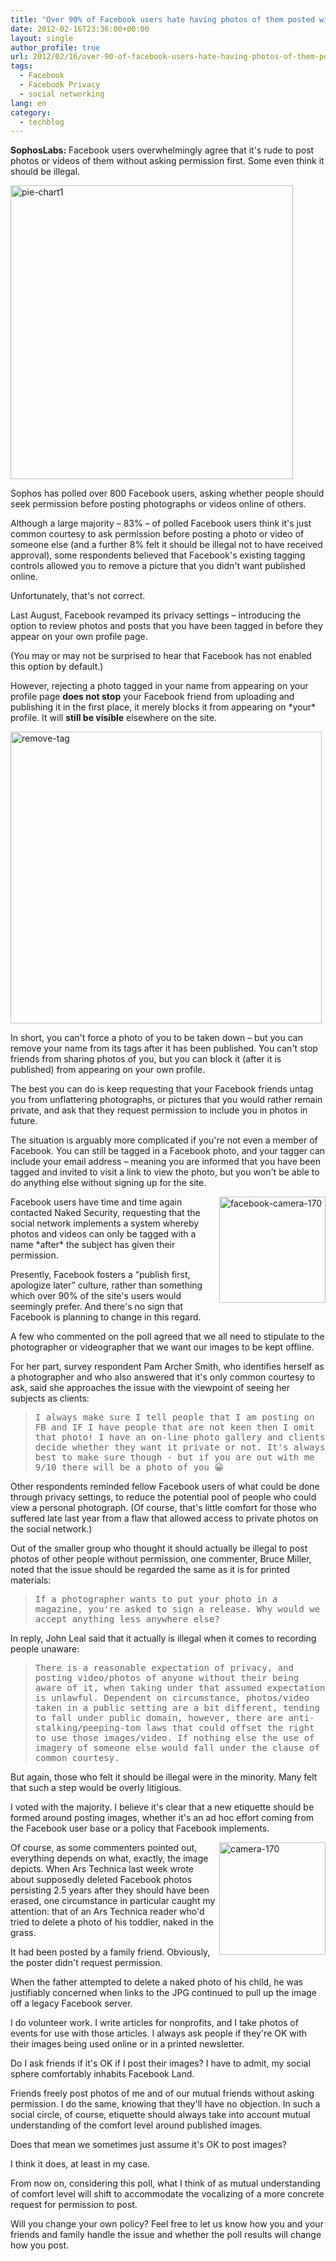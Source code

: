 ```yaml
---
title: "Over 90% of Facebook users hate having photos of them posted without approval"
date: 2012-02-16T23:36:00+00:00
layout: single
author_profile: true
url: 2012/02/16/over-90-of-facebook-users-hate-having-photos-of-them-posted-without-approval/
tags:
  - Facebook
  - Facebook Privacy
  - social networking
lang: en
category: 
  - techblog
---
```

**SophosLabs:** Facebook users overwhelmingly agree that it's rude to post photos or videos of them without asking permission first. Some even think it should be illegal. 

[<img title="pie-chart1" border="0" alt="pie-chart1" src="http://lh6.ggpht.com/-BTJ3F13yl98/Tz2LoFnAe_I/AAAAAAAAE0s/Xa5XK0wRfKE/pie-chart1_thumb%25255B9%25255D.jpg?imgmax=800" width="452" height="470" />](http://lh6.ggpht.com/-pU5cfuRk90c/Tz2LkWpbX1I/AAAAAAAAE0k/XcyjHhUzRWY/s1600-h/pie-chart1%25255B7%25255D.jpg) 

Sophos has polled over 800 Facebook users, asking whether people should seek permission before posting photographs or videos online of others. 

Although a large majority – 83% – of polled Facebook users think it's just common courtesy to ask permission before posting a photo or video of someone else (and a further 8% felt it should be illegal not to have received approval), some respondents believed that Facebook's existing tagging controls allowed you to remove a picture that you didn't want published online. 

Unfortunately, that's not correct. 

Last August, Facebook revamped its privacy settings – introducing the option to review photos and posts that you have been tagged in before they appear on your own profile page. 

(You may or may not be surprised to hear that Facebook has not enabled this option by default.) 

However, rejecting a photo tagged in your name from appearing on your profile page **does not stop** your Facebook friend from uploading and publishing it in the first place, it merely blocks it from appearing on \*your\* profile. It will **still be visible** elsewhere on the site. 

[<img title="remove-tag" border="0" alt="remove-tag" src="http://lh5.ggpht.com/-GqxgK4DXXjA/Tz2LvdHSvII/AAAAAAAAE08/VRoN3il3R2c/remove-tag_thumb%25255B2%25255D.jpg?imgmax=800" width="498" height="467" />](http://lh6.ggpht.com/-2TIpEE9iAfY/Tz2LrvyyobI/AAAAAAAAE00/BrXhVx-7XiE/s1600-h/remove-tag%25255B4%25255D.jpg) 

In short, you can't force a photo of you to be taken down – but you can remove your name from its tags after it has been published. You can't stop friends from sharing photos of you, but you can block it (after it is published) from appearing on your own profile. 

The best you can do is keep requesting that your Facebook friends untag you from unflattering photographs, or pictures that you would rather remain private, and ask that they request permission to include you in photos in future. 

The situation is arguably more complicated if you're not even a member of Facebook. You can still be tagged in a Facebook photo, and your tagger can include your email address – meaning you are informed that you have been tagged and invited to visit a link to view the photo, but you won't be able to do anything else without signing up for the site. 

[<img title="facebook-camera-170" border="0" alt="facebook-camera-170" align="right" src="http://lh5.ggpht.com/-qfI6bnUf2zY/Tz2L2MXfwII/AAAAAAAAE1M/DTdeLtohouQ/facebook-camera-170_thumb%25255B1%25255D.jpg?imgmax=800" width="170" height="170" />](http://lh6.ggpht.com/-4w6GgupbCJ0/Tz2LzAxc5QI/AAAAAAAAE1E/BNeQhio-VS8/s1600-h/facebook-camera-170%25255B3%25255D.jpg)Facebook users have time and time again contacted Naked Security, requesting that the social network implements a system whereby photos and videos can only be tagged with a name \*after\* the subject has given their permission. 

Presently, Facebook fosters a “publish first, apologize later” culture, rather than something which over 90% of the site's users would seemingly prefer. And there's no sign that Facebook is planning to change in this regard. 

A few who commented on the poll agreed that we all need to stipulate to the photographer or videographer that we want our images to be kept offline. 

For her part, survey respondent Pam Archer Smith, who identifies herself as a photographer and who also answered that it's only common courtesy to ask, said she approaches the issue with the viewpoint of seeing her subjects as clients: 

> <tt>I always make sure I tell people that I am posting on FB and IF I have people that are not keen then I omit that photo! I have an on-line photo gallery and clients decide whether they want it private or not. It's always best to make sure though - but if you are out with me 9/10 there will be a photo of you 😀</tt>

<tt></tt> 

<tt></tt> 

Other respondents reminded fellow Facebook users of what could be done through privacy settings, to reduce the potential pool of people who could view a personal photograph. (Of course, that's little comfort for those who suffered late last year from a flaw that allowed access to private photos on the social network.) 

Out of the smaller group who thought it should actually be illegal to post photos of other people without permission, one commenter, Bruce Miller, noted that the issue should be regarded the same as it is for printed materials: 

> <tt>If a photographer wants to put your photo in a magazine, you're asked to sign a release. Why would we accept anything less anywhere else?</tt>

<tt></tt> 

<tt></tt> 

In reply, John Leal said that it actually is illegal when it comes to recording people unaware: 

> <tt>There is a reasonable expectation of privacy, and posting video/photos of anyone without their being aware of it, when taking under that assumed expectation is unlawful. Dependent on circumstance, photos/video taken in a public setting are a bit different, tending to fall under public domain, however, there are anti-stalking/peeping-tom laws that could offset the right to use those images/video. If nothing else the use of imagery of someone else would fall under the clause of common courtesy.</tt>

<tt></tt> 

<tt></tt> 

But again, those who felt it should be illegal were in the minority. Many felt that such a step would be overly litigious. 

I voted with the majority. I believe it's clear that a new etiquette should be formed around posting images, whether it's an ad hoc effort coming from the Facebook user base or a policy that Facebook implements. 

[<img title="camera-170" border="0" alt="camera-170" align="right" src="http://lh4.ggpht.com/-oRrXEuoLMqQ/Tz2L7bDFnsI/AAAAAAAAE1c/JNu8C1NPUBw/camera-170_thumb%25255B1%25255D.jpg?imgmax=800" width="170" height="180" />](http://lh4.ggpht.com/-gp_lKyNbJaU/Tz2L4a7pyTI/AAAAAAAAE1U/OcukyyhAnz0/s1600-h/camera-170%25255B3%25255D.jpg)Of course, as some commenters pointed out, everything depends on what, exactly, the image depicts. When Ars Technica last week wrote about supposedly deleted Facebook photos persisting 2.5 years after they should have been erased, one circumstance in particular caught my attention: that of an Ars Technica reader who'd tried to delete a photo of his toddler, naked in the grass. 

It had been posted by a family friend. Obviously, the poster didn't request permission. 

When the father attempted to delete a naked photo of his child, he was justifiably concerned when links to the JPG continued to pull up the image off a legacy Facebook server. 

I do volunteer work. I write articles for nonprofits, and I take photos of events for use with those articles. I always ask people if they're OK with their images being used online or in a printed newsletter. 

Do I ask friends if it's OK if I post their images? I have to admit, my social sphere comfortably inhabits Facebook Land. 

Friends freely post photos of me and of our mutual friends without asking permission. I do the same, knowing that they'll have no objection. In such a social circle, of course, etiquette should always take into account mutual understanding of the comfort level around published images. 

Does that mean we sometimes just assume it's OK to post images? 

I think it does, at least in my case. 

From now on, considering this poll, what I think of as mutual understanding of comfort level will shift to accommodate the vocalizing of a more concrete request for permission to post. 

Will you change your own policy? Feel free to let us know how you and your friends and family handle the issue and whether the poll results will change how you post.